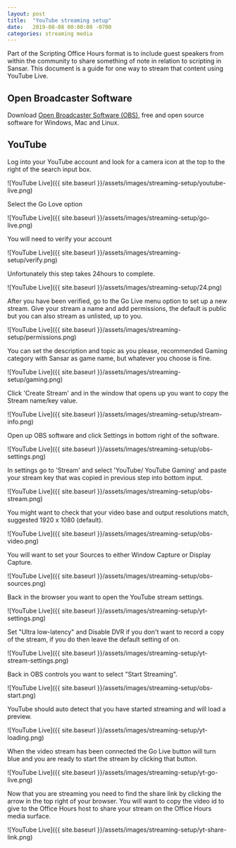 ```yaml
---
layout: post
title:  "YouTube streaming setup"
date:   2019-08-08 00:00:00 -0700
categories: streaming media 
---
```


Part of the Scripting Office Hours format is to include guest speakers from within the community to share something of note in relation to scripting in Sansar. This document is a guide for one way to stream that content using YouTube Live.

## Open Broadcaster Software 

Download [Open Broadcaster Software (OBS)](https://obsproject.com/), free and open source software for Windows, Mac and Linux.

## YouTube 

Log into your YouTube account and look for a camera icon at the top to the right of the search input box.

![YouTube Live]({{ site.baseurl }}/assets/images/streaming-setup/youtube-live.png)

Select the Go Love option

![YouTube Live]({{ site.baseurl }}/assets/images/streaming-setup/go-live.png)

You will need to verify your account 

![YouTube Live]({{ site.baseurl }}/assets/images/streaming-setup/verify.png)

Unfortunately this step takes 24hours to complete.

![YouTube Live]({{ site.baseurl }}/assets/images/streaming-setup/24.png)

After you have been verified, go to the Go Live menu option to set up a new stream. Give your stream a name and add permissions, the default is public but you can also stream as unlisted, up to you.

![YouTube Live]({{ site.baseurl }}/assets/images/streaming-setup/permissions.png)

You can set the description and topic as you please, recommended Gaming category with Sansar as game name, but whatever you choose is fine.

![YouTube Live]({{ site.baseurl }}/assets/images/streaming-setup/gaming.png)

Click 'Create Stream' and in the window that opens up you want to copy the Stream name/key value.

![YouTube Live]({{ site.baseurl }}/assets/images/streaming-setup/stream-info.png)

Open up OBS software and click Settings in bottom right of the software.

![YouTube Live]({{ site.baseurl }}/assets/images/streaming-setup/obs-settings.png)

In settings go to 'Stream' and select 'YouTube/ YouTube Gaming' and paste your stream key that was copied in previous step into bottom input.

![YouTube Live]({{ site.baseurl }}/assets/images/streaming-setup/obs-stream.png)

You might want to check that your video base and output resolutions match, suggested 1920 x 1080 (default).

![YouTube Live]({{ site.baseurl }}/assets/images/streaming-setup/obs-video.png)

You will want to set your Sources to either Window Capture or Display Capture.

![YouTube Live]({{ site.baseurl }}/assets/images/streaming-setup/obs-sources.png)

Back in the browser you want to open the YouTube stream settings.

![YouTube Live]({{ site.baseurl }}/assets/images/streaming-setup/yt-settings.png)

Set "Ultra low-latency" and Disable DVR if you don't want to record a copy of the stream, if you do then leave the default setting of on.

![YouTube Live]({{ site.baseurl }}/assets/images/streaming-setup/yt-stream-settings.png)

Back in OBS controls you want to select "Start Streaming".

![YouTube Live]({{ site.baseurl }}/assets/images/streaming-setup/obs-start.png)

YouTube should auto detect that you have started streaming and will load a preview.

![YouTube Live]({{ site.baseurl }}/assets/images/streaming-setup/yt-loading.png)

When the video stream has been connected the Go Live button will turn blue and you are ready to start the stream by clicking that button.

![YouTube Live]({{ site.baseurl }}/assets/images/streaming-setup/yt-go-live.png)

Now that you are streaming you need to find the share link by clicking the arrow in the top right of your browser. You will want to copy the video id to give to the Office Hours host to share your stream on the Office Hours media surface.

![YouTube Live]({{ site.baseurl }}/assets/images/streaming-setup/yt-share-link.png)

